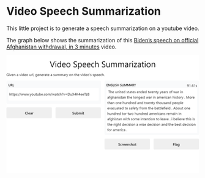 # Video Speech Summarization

This little project is to generate a speech summarization on a youtube video. 

The graph below shows the summarization of this [Biden’s speech on official Afghanistan withdrawal, in 3 minutes](https://www.youtube.com/watch?v=DuX4K4eeTz8) video.

![biden speech summary](https://github.com/RickestYang/Speech-Summarization/blob/main/Biden%20speech%20summary.png)